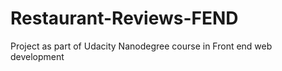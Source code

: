 # Restaurant-Reviews-FEND
Project as part of Udacity Nanodegree course in Front end web development 
